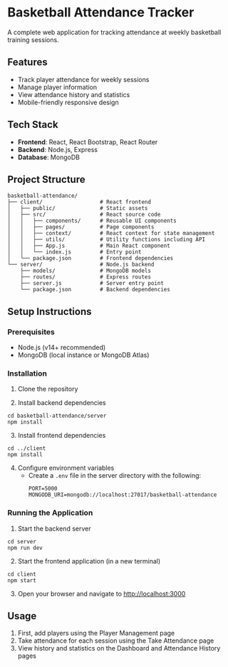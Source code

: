 # Basketball Attendance Tracker

A complete web application for tracking attendance at weekly basketball training sessions. 

## Features

- Track player attendance for weekly sessions
- Manage player information 
- View attendance history and statistics
- Mobile-friendly responsive design

## Tech Stack

- **Frontend**: React, React Bootstrap, React Router
- **Backend**: Node.js, Express
- **Database**: MongoDB

## Project Structure

```
basketball-attendance/
├── client/                  # React frontend
│   ├── public/              # Static assets
│   ├── src/                 # React source code
│   │   ├── components/      # Reusable UI components
│   │   ├── pages/           # Page components
│   │   ├── context/         # React context for state management
│   │   ├── utils/           # Utility functions including API
│   │   ├── App.js           # Main React component
│   │   └── index.js         # Entry point
│   └── package.json         # Frontend dependencies
└── server/                  # Node.js backend
    ├── models/              # MongoDB models
    ├── routes/              # Express routes
    ├── server.js            # Server entry point
    └── package.json         # Backend dependencies
```

## Setup Instructions

### Prerequisites

- Node.js (v14+ recommended)
- MongoDB (local instance or MongoDB Atlas)

### Installation

1. Clone the repository

2. Install backend dependencies
```
cd basketball-attendance/server
npm install
```

3. Install frontend dependencies
```
cd ../client
npm install
```

4. Configure environment variables
   - Create a `.env` file in the server directory with the following:
     ```
     PORT=5000
     MONGODB_URI=mongodb://localhost:27017/basketball-attendance
     ```

### Running the Application

1. Start the backend server
```
cd server
npm run dev
```

2. Start the frontend application (in a new terminal)
```
cd client
npm start
```

3. Open your browser and navigate to [http://localhost:3000](http://localhost:3000)

## Usage

1. First, add players using the Player Management page
2. Take attendance for each session using the Take Attendance page
3. View history and statistics on the Dashboard and Attendance History pages 